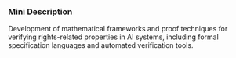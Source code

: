 ### Mini Description

Development of mathematical frameworks and proof techniques for verifying rights-related properties in AI systems, including formal specification languages and automated verification tools.
